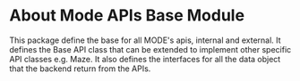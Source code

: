 # About Mode APIs Base Module
This package define the base for all MODE's apis, internal and external. It defines the Base API class that can be extended to implement other
specific API classes e.g. Maze. It also defines the interfaces for all the data object that the backend return from the APIs.

